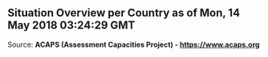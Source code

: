 ## Situation Overview per Country as of Mon, 14 May 2018 03:24:29 GMT

Source: **ACAPS (Assessment Capacities Project) - https://www.acaps.org**